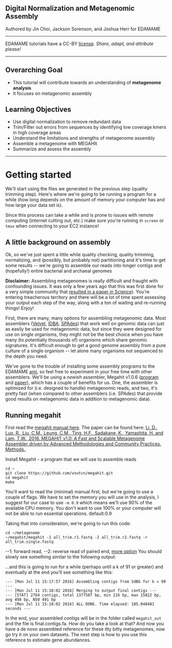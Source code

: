 
## Digital Normalization and Metagenomic Assembly

Authored by Jin Choi, Jackson Sorenson, and Joshua Herr for EDAMAME

***
EDAMAME tutorials have a CC-BY [license](https://github.com/edamame-course/2015-tutorials/blob/master/LICENSE.md). _Share, adapt, and attribute please!_
***

## Overarching Goal  
* This tutorial will contribute towards an understanding of **metagenome analysis**
* It focuses on metagenomic assembly

## Learning Objectives
* Use digital normalization to remove redundant data
* Trim/Filter out errors from sequences by identifying low coverage kmers in high coverage areas
* Understand the limitations and strengths of metagenome assembly
* Assemble a metagenome with MEGAHIt
* Summarize and assess the assembly
***

# Getting started
We'll start using the files we generated in the previous step (quality trimming step).  Here's where we're going to be running a program for a while (how long depends on the amount of memory your computer has and how large your data set is).  

Since this process can take a while and is prone to issues with remote computing (internet cutting out, etc.) make sure you're running in `screen` or `tmux` when connecting to your EC2 instance!


## A little background on assembly

Ok, so we've just spent a little while quality checking, quality trimming, normalizing, and (possibly, but probably not) partitioning and it's time to get some results -- we're going to assemble our reads into longer contigs and (hopefully!) entire bacterial and archaeal genomes

**Disclaimer:** Assembling metagenomes is really difficult and fraught with confounding issues.  It was only a few years ago that this was first done for a very simple community that [resulted in a paper in Science](http://www.sciencemag.org/content/335/6068/587.abstract)).  You're entering treacherous territory and there will be a lot of time spent assessing your output each step of the way, along with a ton of waiting and re-running things! Enjoy!

First, there are many, many options for assembling metagenomic data.  Most assemblers ([Velvet](http://www.ebi.ac.uk/~zerbino/velvet/), [IDBA](https://code.google.com/p/hku-idba/), [SPAdes](http://bioinf.spbau.ru/spades/)) that work well on genomic data can just as easily be used for metagenomic data, but since they were designed for use on single organisms, they might not be the best choice when you have many (to potentially thousands of) organisms which share genomic signatures.  It's difficult enough to get a good genome assembly from a pure culture of a single organism -- let alone many organisms not sequenced to the depth you need.

We've gone to the trouble of installing some assembly programs to the EDAMAME [ami](), so feel free to experiment in your free time with other assemblers.  We'll be using a *newish* assembler, Megahit v1.0.6 ([program](https://github.com/voutcn/megahit) and [paper](http://www.sciencedirect.com/science/article/pii/S1046202315301183)), which has a couple of benefits for us.  One, the assembler is optimized for (i.e. designed to handle) metagenomic reads, and two, it's pretty fast (when compared to other assemblers (i.e. SPAdes) that provide good results on metagenomic data in addition to metagenomic data). 


## Running megahit

First read the [megahit manual here](https://github.com/voutcn/megahit).  The paper can be found here: [Li, D., Luo, R., Liu, C.M., Leung, C.M., Ting, H.F., Sadakane, K., Yamashita, H. and Lam, T.W., 2016. MEGAHIT v1.0: A Fast and Scalable Metagenome Assembler driven by Advanced Methodologies and Community Practices. Methods.](http://www.sciencedirect.com/science/article/pii/S1046202315301183).

Install Megahit - a program that we will use to assemble reads
```
cd ~
git clone https://github.com/voutcn/megahit.git
cd megahit
make
```

You'll want to read the (minimal) manual first, but we're going to use a couple of flags.  We have to set the memory you will use in the analysis, I suggest for our case to use `-m 0.9` which means we'll use 90% of the available CPU memory.  You don't want to use 100% or your computer will not be able to run essential operations. default:0.9


Taking that into consideration, we're going to run this code:
```
cd ~/metagenome
~/megahit/megahit -1 all_trim.r1.fastq -2 all_trim.r2.fastq -r all_trim.single.fastq
```
--1: forward read, --2: reverse read of paired end, [more option](https://github.com/voutcn/megahit)
You should slowly see something similar to the following output:

...and this is going to run for a while (perhaps until a k of 91 or greater) and eventually at the end you'll see something like this:

```
--- [Mon Jul 11 15:17:57 2016] Assembling contigs from SdBG for k = 99 ---
--- [Mon Jul 11 15:18:02 2016] Merging to output final contigs ---
--- [STAT] 2764 contigs, total 1377587 bp, min 216 bp, max 15822 bp, avg 498 bp, N50 491 bp
--- [Mon Jul 11 15:18:02 2016] ALL DONE. Time elapsed: 185.048481 seconds ---
```

In the end, your assembled contigs will be in the folder called `megahit_out` and the file is final.contigs.fa.  How do you take a look at that?  And now you have a de novo assembled reference for these itty bitty metagenomes, now go try it on your own datasets.  The next step is how to you use this reference to estimate gene abundances.
